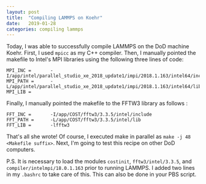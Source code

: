```yaml
---
layout: post
title:  "Compiling LAMMPS on Koehr"
date:   2019-01-28 
categories: compiling lammps
---
```

Today, I was able to successfully compile LAMMPS on the DoD machine Koehr. First, I used `mpicc` as my C++ compiler. Then, I manually pointed the makefile to Intel's MPI libraries using the following three lines of code:

```
MPI_INC =       -I/app/intel/parallel_studio_xe_2018_update1/impi/2018.1.163/intel64/include
MPI_PATH =      -L/app/intel/parallel_studio_xe_2018_update1/impi/2018.1.163/intel64/lib
MPI_LIB =
```

Finally, I manually pointed the makefile to the FFTW3 library as follows :

```
FFT_INC =       -I/app/COST/fftw3/3.3.5/intel/include
FFT_PATH =      -L/app/COST/fftw3/3.3.5/intel/lib
FFT_LIB =       -lfftw3
```

That's all she wrote! Of course, I executed make in parallel as `make -j 48 <Makefile suffix>`. Next, I'm going to test this recipe on other DoD computers.

P.S. It is necessary to load the modules `costinit`, `fftw3/intel/3.3.5`, and `compiler/intelmpi/18.0.1.163` prior to running LAMMPS. I added two lines in my `.bashrc` to take care of this. This can also be done in your PBS script.
